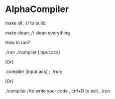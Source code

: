 # AlphaCompiler

make all ; // to build

make clean; // clean everything

How to run?

./run ./compiler [input.acs]

[Or]

.compiler [input.acs] ; ./run;

[Or]

./compiler //to write your code , ctrl+D to exit.
./run
